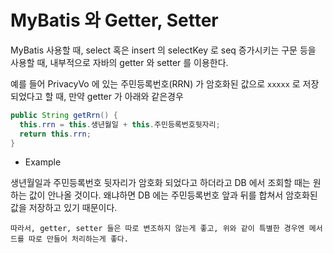 # MyBatis 와 Getter, Setter

MyBatis 사용할 때, select 혹은 insert 의 selectKey 로 seq 증가시키는 구문 등을 사용할 때, 내부적으로 자바의 getter 와 setter 를 이용한다.


예를 들어 PrivacyVo 에 있는 주민등록번호(RRN) 가 암호화된 값으로 `xxxxx` 로 저장되었다고 할 때, 만약 getter 가 아래와 같은경우

```java
public String getRrn() {
  this.rrn = this.생년월일 + this.주민등록번호뒷자리;
  return this.rrn;
}
```

- Example

생년월일과 주민등록번호 뒷자리가 암호화 되었다고 하더라고 DB 에서 조회할 때는 원하는 값이 안나올 것이다. 왜냐하면 DB 에는 주민등록번호 앞과 뒤를 합쳐서
암호화된 값을 저장하고 있기 때문이다. 

`따라서, getter, setter 들은 따로 변조하지 않는게 좋고, 위와 같이 특별한 경우엔 메서드를 따로 만들어 처리하는게 좋다.`

